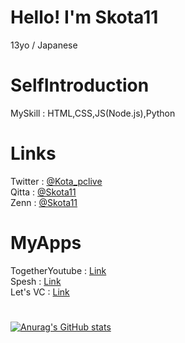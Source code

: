 # Hello! I'm Skota11
13yo / Japanese
# SelfIntroduction
MySkill : HTML,CSS,JS(Node.js),Python
# Links
Twitter : [@Kota_pclive](https://twitter.com/Kota_pclive)  
Qitta : [@Skota11](https://qiita.com/Skota11)  
Zenn : [@Skota11](https://zenn.dev/skota11)  
# MyApps
TogetherYoutube : [Link](https://togetheryoutube.skota11.repl.co/)  
Spesh : [Link](https://spesh.skota11.com)  
Let's VC : [Link](https://vc.skota11.repl.co/)  
# 
[![Anurag's GitHub stats](https://github-readme-stats.vercel.app/api?username=Skota11)](https://github.com/Skota11/Skota11)
